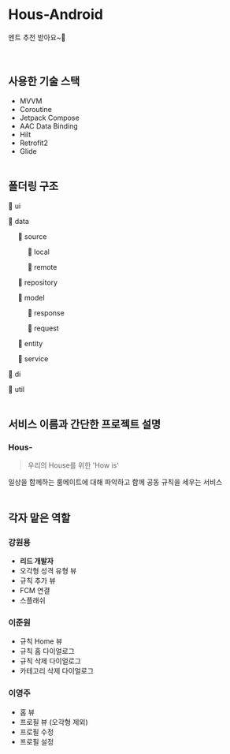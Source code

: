 # Hous-Android
멘트 추천 받아요~🏡
<br/><br/><br/>

## 사용한 기술 스택
- MVVM
- Coroutine
- Jetpack Compose
- AAC Data Binding
- Hilt
- Retrofit2
- Glide
<br/><br/>

## 폴더링 구조
📁 ui

📁 data

&nbsp;&nbsp;&nbsp;&nbsp;&nbsp;📁 source

&nbsp;&nbsp;&nbsp;&nbsp;&nbsp;&nbsp;&nbsp;&nbsp;&nbsp;&nbsp;📁 local

&nbsp;&nbsp;&nbsp;&nbsp;&nbsp;&nbsp;&nbsp;&nbsp;&nbsp;&nbsp;📁 remote

&nbsp;&nbsp;&nbsp;&nbsp;&nbsp;📁 repository

&nbsp;&nbsp;&nbsp;&nbsp;&nbsp;📁 model

&nbsp;&nbsp;&nbsp;&nbsp;&nbsp;&nbsp;&nbsp;&nbsp;&nbsp;&nbsp;📁 response

&nbsp;&nbsp;&nbsp;&nbsp;&nbsp;&nbsp;&nbsp;&nbsp;&nbsp;&nbsp;📁 request

&nbsp;&nbsp;&nbsp;&nbsp;&nbsp;📁 entity

&nbsp;&nbsp;&nbsp;&nbsp;&nbsp;📁 service

📁 di

📁 util
<br/><br/>

## 서비스 이름과 간단한 프로젝트 설명

### Hous-
> 우리의 House를 위한 'How is'

일상을 함께하는 룸메이트에 대해 파악하고 함께 공동 규칙을 세우는 서비스
<br/><br/>

## 각자 맡은 역할

### 강원용
- **리드 개발자**
- 오각형 성격 유형 뷰
- 규칙 추가 뷰
- FCM 연결
- 스플래쉬

### 이준원
- 규칙 Home 뷰
- 규칙 홈 다이얼로그
- 규칙 삭제 다이얼로그
- 카테고리 삭제 다이얼로그

### 이영주
- 홈 뷰
- 프로필 뷰 (오각형 제외)
- 프로필 수정
- 프로필 설정
